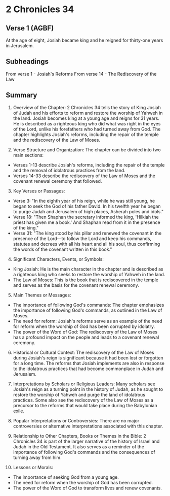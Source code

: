 # 2 Chronicles 34

## Verse 1 (AGBF)

At the age of eight, Josiah became king and he reigned for thirty-one years in Jerusalem.

## Subheadings

From verse 1 - Josiah's Reforms
From verse 14 - The Rediscovery of the Law

## Summary

1. Overview of the Chapter:
2 Chronicles 34 tells the story of King Josiah of Judah and his efforts to reform and restore the worship of Yahweh in the land. Josiah becomes king at a young age and reigns for 31 years. He is described as a righteous king who did what was right in the eyes of the Lord, unlike his forefathers who had turned away from God. The chapter highlights Josiah's reforms, including the repair of the temple and the rediscovery of the Law of Moses.

2. Verse Structure and Organization:
The chapter can be divided into two main sections:
- Verses 1-13 describe Josiah's reforms, including the repair of the temple and the removal of idolatrous practices from the land.
- Verses 14-33 describe the rediscovery of the Law of Moses and the covenant renewal ceremony that followed.

3. Key Verses or Passages:
- Verse 3: "In the eighth year of his reign, while he was still young, he began to seek the God of his father David. In his twelfth year he began to purge Judah and Jerusalem of high places, Asherah poles and idols."
- Verse 18: "Then Shaphan the secretary informed the king, 'Hilkiah the priest has given me a book.' And Shaphan read from it in the presence of the king."
- Verse 31: "The king stood by his pillar and renewed the covenant in the presence of the Lord—to follow the Lord and keep his commands, statutes and decrees with all his heart and all his soul, thus confirming the words of the covenant written in this book."

4. Significant Characters, Events, or Symbols:
- King Josiah: He is the main character in the chapter and is described as a righteous king who seeks to restore the worship of Yahweh in the land.
- The Law of Moses: This is the book that is rediscovered in the temple and serves as the basis for the covenant renewal ceremony.

5. Main Themes or Messages:
- The importance of following God's commands: The chapter emphasizes the importance of following God's commands, as outlined in the Law of Moses.
- The need for reform: Josiah's reforms serve as an example of the need for reform when the worship of God has been corrupted by idolatry.
- The power of the Word of God: The rediscovery of the Law of Moses has a profound impact on the people and leads to a covenant renewal ceremony.

6. Historical or Cultural Context:
The rediscovery of the Law of Moses during Josiah's reign is significant because it had been lost or forgotten for a long time. The reforms that Josiah implements are also in response to the idolatrous practices that had become commonplace in Judah and Jerusalem.

7. Interpretations by Scholars or Religious Leaders:
Many scholars see Josiah's reign as a turning point in the history of Judah, as he sought to restore the worship of Yahweh and purge the land of idolatrous practices. Some also see the rediscovery of the Law of Moses as a precursor to the reforms that would take place during the Babylonian exile.

8. Popular Interpretations or Controversies:
There are no major controversies or alternative interpretations associated with this chapter.

9. Relationship to Other Chapters, Books or Themes in the Bible:
2 Chronicles 34 is part of the larger narrative of the history of Israel and Judah in the Old Testament. It also serves as a reminder of the importance of following God's commands and the consequences of turning away from him.

10. Lessons or Morals:
- The importance of seeking God from a young age.
- The need for reform when the worship of God has been corrupted.
- The power of the Word of God to transform lives and renew covenants.